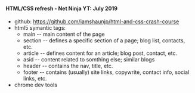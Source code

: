 #### HTML/CSS refresh - Net Ninja YT: July 2019

* github: https://github.com/iamshaunjp/html-and-css-crash-course
* html5 symantic tags:
    * main -- main content of the page
    * section -- defines a specific section of a page; blog list, contacts, etc.
    * article -- defines content for an article; blog post, contact, etc.
    * asid -- content related to somthing else; similar blogs
    * header -- contains the nav, title, etc.
    * footer -- contains (usually) site links, copywrite, contact info, social links, etc.
* chrome dev tools